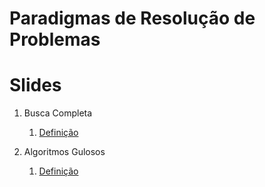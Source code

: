 Paradigmas de Resolução de Problemas
====================================

Slides
======

1. Busca Completa
    1. [Definição](slides/CS-1/CS-1.pdf)

1. Algoritmos Gulosos
    1. [Definição](slides/GD-1/GD-1.pdf)

<!---
Pendências:

Busca completa:
    - retirar os algoritmos recursivos da definição e passá-los para a seção de backtracking
    - Nova seção com backtracking e poda
    - Algoritmos de geração de combinações e permutações
    - Meet in middle

Algoritmos gulosos:
    - Algoritmo de Huffman
    - Formalização de algoritmos gulosos
    - Exemplo com prova de corretude
    - Exemplos de problemas de juízes envolvendo
        - Minimização de tarefas e deadlines (CPH pg 60)
        - Distribuição em buckets (CP 1)
        - Minimização de somas (média e mediana, CPH pg 61)
-->
